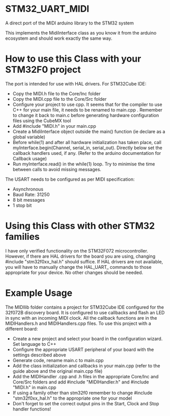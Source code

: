 # STM32_UART_MIDI
A direct port of the MIDI arduino library to the STM32 system

This implements the MidiInterface class as you know it from the arduino ecosystem and should work exactly the same way. 

# How to use this Class with your STM32F0 project
The port is intended for use with HAL drivers. For STM32Cube IDE:
- Copy the MIDI.h file to the Core/Inc folder
- Copy the MIDI.cpp file to the Core/Src folder
- Configure your project to use cpp. It seems that for the compiler to use C++ for your main file, it needs to be renamed to main.cpp . Remember to change it back to main.c before generating hardware configuration files using the CubeMX tool
- Add #include "MIDI.h" in your main.cpp
- Create a MidiInterface object outside the main() function (ie declare as a global variable)
- Before while(1) and after all hardware initialization has taken place, call myInterface.begin(Channel, serial_in, serial_out). Directly below set the callback handlers used, if any. (Refer to the arduino documentation for Callback usage)
- Run myInterface.read() in the while(1) loop. Try to minimise the time between calls to avoid missing messages.


The USART needs to be configured as per MIDI specification:
- Asynchronous
- Baud Rate: 31250
- 8 bit messages
- 1 stop bit

# Using this Class with other STM32 families
I have only verified functionality on the STM32F072 microcontroller. However, if there are HAL drivers for the board you are using, changing #include "stm32f0xx_hal.h" should suffice.
If HAL drivers are not available, you will have to manually change the HAL_UART_ commands to those appropriate for your device. No other changes should be needed.

# Example Usage
The MIDIlib folder contains a project for STM32Cube IDE configured for the 32f072B discovery board. It is configured to use callbacks and flash an LED in sync with an incoming MIDI clock. All the callback functions are in the MIDIHandlers.h and MIDIHandlers.cpp files. 
To use this project with a different board:
- Create a new project and select your board in the configuration wizard. Set language to C++
- Configure the appropriate USART peripheral of your board with the settings described above
- Generate code, rename main.c to main.cpp
- Add the class initialization and callbacks in your main.cpp (refer to the guide above and the original main.cpp file)
- Add the MIDIHandler .cpp and .h files in the appropriate Core/Inc and Core/Src folders and add #include "MIDIHandler.h" and #include "MIDI.h" in main.cpp
- If using a family other than stm32f0 remember to change #include "stm32f0xx_hal.h" to the appropriate one for your model
- Don't forget to set the correct output pins in the Start, Clock and Stop handler functions!
